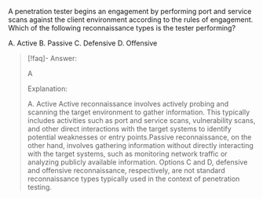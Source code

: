 
A penetration tester begins an engagement by performing port and service scans against the client environment according to the rules of engagement. Which of the following reconnaissance types is the tester performing? 

A. Active
B. Passive
C. Defensive
D. Offensive

> [!faq]- Answer: 
> 
> A 
> 
> Explanation:
> 
> A. Active Active reconnaissance involves actively probing and scanning the target environment to gather information. This typically includes activities such as port and service scans, vulnerability scans, and other direct interactions with the target systems to identify potential weaknesses or entry points.Passive reconnaissance, on the other hand, involves gathering information without directly interacting with the target systems, such as monitoring network traffic or analyzing publicly available information. Options C and D, defensive and offensive reconnaissance, respectively, are not standard reconnaissance types typically used in the context of penetration testing.

